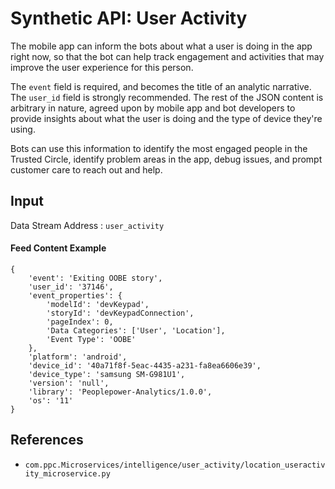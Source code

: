 # Synthetic API: User Activity

The mobile app can inform the bots about what a user is doing in the app right now, so that the bot can help track engagement and activities that may improve the user experience for this person.

The `event` field is required, and becomes the title of an analytic narrative. The `user_id` field is strongly recommended. The rest of the JSON content is arbitrary in nature, agreed upon by mobile app and bot developers to provide insights about what the user is doing and the type of device they're using.
 
Bots can use this information to identify the most engaged people in the Trusted Circle, identify problem areas in the app, debug issues, and prompt customer care to reach out and help.

## Input

Data Stream Address : `user_activity`

#### Feed Content Example
```
{
    'event': 'Exiting OOBE story',
    'user_id': '37146',
    'event_properties': {
        'modelId': 'devKeypad',
        'storyId': 'devKeypadConnection',
        'pageIndex': 0,
        'Data Categories': ['User', 'Location'],
        'Event Type': 'OOBE'
    },
    'platform': 'android',
    'device_id': '40a71f8f-5eac-4435-a231-fa8ea6606e39',
    'device_type': 'samsung SM-G981U1',
    'version': 'null',
    'library': 'Peoplepower-Analytics/1.0.0',
    'os': '11'
}
```

## References
* `com.ppc.Microservices/intelligence/user_activity/location_useractivity_microservice.py`
